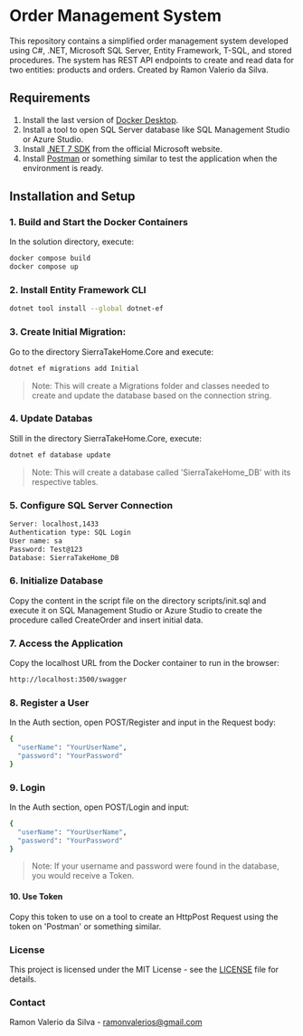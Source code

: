 # Order Management System

This repository contains a simplified order management system developed using C#, .NET, Microsoft SQL Server, Entity Framework, T-SQL, and stored procedures. The system has REST API endpoints to create and read data for two entities: products and orders. Created by Ramon Valerio da Silva.

## Requirements

1. Install the last version of [Docker Desktop](https://www.docker.com/products/docker-desktop).
2. Install a tool to open SQL Server database like SQL Management Studio or Azure Studio.
3. Install [.NET 7 SDK](https://dotnet.microsoft.com/download/dotnet/7.0) from the official Microsoft website.
4. Install [Postman](https://www.postman.com/downloads/) or something similar to test the application when the environment is ready.

## Installation and Setup

### 1. Build and Start the Docker Containers
   In the solution directory, execute:
   ```bash
   docker compose build
   docker compose up
   ```
### 2. Install Entity Framework CLI
```bash
dotnet tool install --global dotnet-ef
```

### 3. Create Initial Migration:
Go to the directory SierraTakeHome.Core and execute:
```bash
dotnet ef migrations add Initial
```
>Note: This will create a Migrations folder and classes needed to create and update the database based on the connection string.

### 4. Update Databas
Still in the directory SierraTakeHome.Core, execute:
```bash
dotnet ef database update
```
>Note: This will create a database called 'SierraTakeHome_DB' with its respective tables.

### 5. Configure SQL Server Connection
```bash
Server: localhost,1433
Authentication type: SQL Login
User name: sa
Password: Test@123
Database: SierraTakeHome_DB
```

### 6. Initialize Database
Copy the content in the script file on the directory scripts/init.sql and execute it on SQL Management Studio or Azure Studio to create the procedure called CreateOrder and insert initial data.

### 7. Access the Application
Copy the localhost URL from the Docker container to run in the browser:
```bash
http://localhost:3500/swagger
```

### 8. Register a User
In the Auth section, open POST/Register and input in the Request body:
```bash
{
  "userName": "YourUserName",
  "password": "YourPassword"
}
```

### 9. Login
In the Auth section, open POST/Login and input:
```bash
{
  "userName": "YourUserName",
  "password": "YourPassword"
}
```
>Note: If your username and password were found in the database, you would receive a Token.

#### 10. Use Token
Copy this token to use on a tool to create an HttpPost Request using the token on 'Postman' or something similar.

### License
This project is licensed under the MIT License - see the [LICENSE](LICENSE.md) file for details.

### Contact
Ramon Valerio da Silva - ramonvalerios@gmail.com
